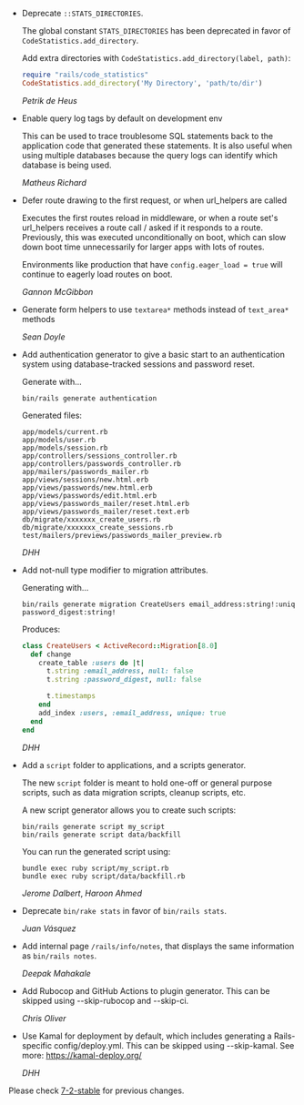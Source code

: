 *   Deprecate `::STATS_DIRECTORIES`.

    The global constant `STATS_DIRECTORIES` has been deprecated in favor of
    `CodeStatistics.add_directory`.

    Add extra directories with `CodeStatistics.add_directory(label, path)`:

    ```ruby
    require "rails/code_statistics"
    CodeStatistics.add_directory('My Directory', 'path/to/dir')
    ```

    *Petrik de Heus*

*   Enable query log tags by default on development env

    This can be used to trace troublesome SQL statements back to the application
    code that generated these statements. It is also useful when using multiple
    databases because the query logs can identify which database is being used.

    *Matheus Richard*

*   Defer route drawing to the first request, or when url_helpers are called

    Executes the first routes reload in middleware, or when a route set's
    url_helpers receives a route call / asked if it responds to a route.
    Previously, this was executed unconditionally on boot, which can
    slow down boot time unnecessarily for larger apps with lots of routes.

    Environments like production that have `config.eager_load = true` will
    continue to eagerly load routes on boot.

    *Gannon McGibbon*

*   Generate form helpers to use `textarea*` methods instead of `text_area*` methods

    *Sean Doyle*

*   Add authentication generator to give a basic start to an authentication system using database-tracked sessions and password reset.

    Generate with...

    ```
    bin/rails generate authentication
    ```

    Generated files:

    ```
    app/models/current.rb
    app/models/user.rb
    app/models/session.rb
    app/controllers/sessions_controller.rb
    app/controllers/passwords_controller.rb
    app/mailers/passwords_mailer.rb
    app/views/sessions/new.html.erb
    app/views/passwords/new.html.erb
    app/views/passwords/edit.html.erb
    app/views/passwords_mailer/reset.html.erb
    app/views/passwords_mailer/reset.text.erb
    db/migrate/xxxxxxx_create_users.rb
    db/migrate/xxxxxxx_create_sessions.rb
    test/mailers/previews/passwords_mailer_preview.rb
    ```

    *DHH*


*   Add not-null type modifier to migration attributes.

    Generating with...

    ```
    bin/rails generate migration CreateUsers email_address:string!:uniq password_digest:string!
    ```

    Produces:

    ```ruby
    class CreateUsers < ActiveRecord::Migration[8.0]
      def change
        create_table :users do |t|
          t.string :email_address, null: false
          t.string :password_digest, null: false

          t.timestamps
        end
        add_index :users, :email_address, unique: true
      end
    end
    ```

    *DHH*

*   Add a `script` folder to applications, and a scripts generator.

    The new `script` folder is meant to hold one-off or general purpose scripts,
    such as data migration scripts, cleanup scripts, etc.

    A new script generator allows you to create such scripts:

    ```
    bin/rails generate script my_script
    bin/rails generate script data/backfill
    ```

    You can run the generated script using:

    ```
    bundle exec ruby script/my_script.rb
    bundle exec ruby script/data/backfill.rb
    ```

    *Jerome Dalbert*, *Haroon Ahmed*

*   Deprecate `bin/rake stats` in favor of `bin/rails stats`.

    *Juan Vásquez*

*   Add internal page `/rails/info/notes`, that displays the same information as `bin/rails notes`.

    *Deepak Mahakale*

*   Add Rubocop and GitHub Actions to plugin generator.
    This can be skipped using --skip-rubocop and --skip-ci.

    *Chris Oliver*

*   Use Kamal for deployment by default, which includes generating a Rails-specific config/deploy.yml.
    This can be skipped using --skip-kamal. See more: https://kamal-deploy.org/

    *DHH*

Please check [7-2-stable](https://github.com/rails/rails/blob/7-2-stable/railties/CHANGELOG.md) for previous changes.
